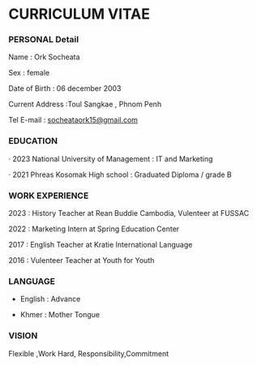 # CURRICULUM VITAE

### PERSONAL Detail

Name : Ork Socheata

Sex : female

Date of Birth : 06 december 2003

Current Address :Toul Sangkae , Phnom Penh

Tel E-mail : socheataork15@gmail.com

### EDUCATION

· 2023 National University of Management : IT and Marketing

· 2021 Phreas Kosomak High school : Graduated Diploma / grade B

### WORK EXPERIENCE

2023 : History Teacher at Rean Buddie Cambodia, Vulenteer at FUSSAC

2022 : Marketing Intern at Spring Education Center

2017 : English Teacher at Kratie International Language

2016 : Vulenteer Teacher at Youth for Youth

### LANGUAGE

- English : Advance

- Khmer : Mother Tongue

### VISION

Flexible ,Work Hard, Responsibility,Commitment
